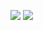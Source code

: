 ![](https://raw.githubusercontent.com/KirillVoronov1/github-stats/master/generated/overview.svg#gh-dark-mode-only)
![](https://raw.githubusercontent.com/KirillVoronov1/github-stats/master/generated/overview.svg#gh-light-mode-only)
